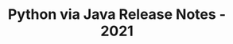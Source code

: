 ﻿---
title: Python via Java Release Notes - 2021
type: docs
weight: 10
url: /sv/java/python-via-java-release-notes-2021/
---
